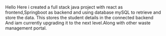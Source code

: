 Hello Here i created a full stack java project with react as frontend,Springboot as backend and using database mySQL to retrieve and store the data.
This stores the student details in the connected backend And iam currently upgrading it to the next level.Along with other waste management portal.

